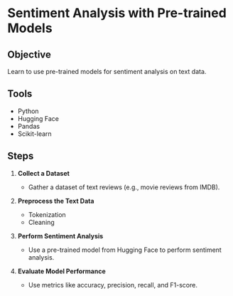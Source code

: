 # Sentiment Analysis with Pre-trained Models

## Objective
Learn to use pre-trained models for sentiment analysis on text data.

## Tools
- Python
- Hugging Face
- Pandas
- Scikit-learn

## Steps

1. **Collect a Dataset**
   - Gather a dataset of text reviews (e.g., movie reviews from IMDB).

2. **Preprocess the Text Data**
   - Tokenization
   - Cleaning

3. **Perform Sentiment Analysis**
   - Use a pre-trained model from Hugging Face to perform sentiment analysis.

4. **Evaluate Model Performance**
   - Use metrics like accuracy, precision, recall, and F1-score.
